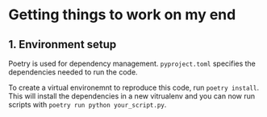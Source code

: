 # Getting things to work on my end

## 1. Environment setup

Poetry is used for dependency management. `pyproject.toml` specifies the dependencies needed to run the code.

To create a virtual environemnt to reproduce this code, run `poetry install`. This will install the dependencies in a new vitrualenv and you can now run scripts with `poetry run python your_script.py`.

